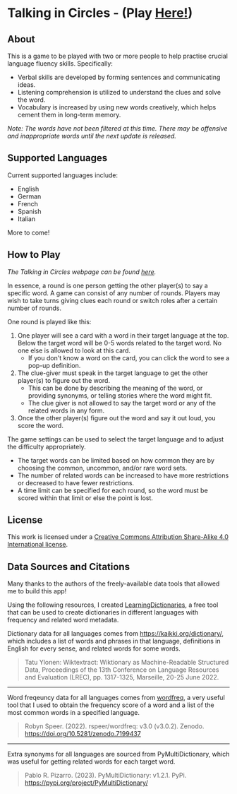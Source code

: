 
# Talking in Circles - (Play [Here!](https://shoshbeer.github.io/talking-circles/))

## About

This is a game to be played with two or more people to help practise crucial language fluency skills. Specifically: 
 - Verbal skills are developed by forming sentences and communicating ideas.
 - Listening comprehension is utilized to understand the clues and solve the word.
 - Vocabulary is increased by using new words creatively, which helps cement them in long-term memory.

*Note: The words have not been filtered at this time. There may be offensive and inappropriate words until the next update is released.*

## Supported Languages

Current supported languages include:
 - English
 - German
 - French
 - Spanish
 - Italian

 More to come!

## How to Play

*The Talking in Circles webpage can be found [here](https://shoshbeer.github.io/talking-circles/).*

In essence, a round is one person getting the other player(s) to say a specific word. A game can consist of any number of rounds. Players may wish to take turns giving clues each round or switch roles after a certain number of rounds. <br>

One round is played like this:

1. One player will see a card with a word in their target language at the top. Below the target word will be 0-5 words related to the target word. No one else is allowed to look at this card.
   - If you don't know a word on the card, you can click the word to see a pop-up definition. 
2. The clue-giver must speak in the target language to get the other player(s) to figure out the word. 
   - This can be done by describing the meaning of the word, or providing synonyms, or telling stories where the word might fit. 
   - The clue giver is not allowed to say the target word or any of the related words in any form.
3. Once the other player(s) figure out the word and say it out loud, you score the word.

The game settings can be used to select the target language and to adjust the difficulty appropriately. 
 - The target words can be limited based on how common they are by choosing the common, uncommon, and/or rare word sets.
 - The number of related words can be increased to have more restrictions or decreased to have fewer restrictions. 
 - A time limit can be specified for each round, so the word must be scored within that limit or else the point is lost.

## License

This work is licensed under a [Creative Commons Attribution Share-Alike 4.0 International license](https://creativecommons.org/licenses/by-sa/4.0/).

## Data Sources and Citations

Many thanks to the authors of the freely-available data tools that allowed me to build this app! 

Using the following resources, I created [LearningDictionaries](https://github.com/ShoshBeer/LearningDictionaries), a free tool that can be used to create dictionaries in different languages with frequency and related word metadata.

Dictionary data for all languages comes from https://kaikki.org/dictionary/, which includes a list of words and phrases in that language, definitions in English for every sense, and related words for some words.

> Tatu Ylonen: Wiktextract: Wiktionary as Machine-Readable Structured Data, Proceedings of the 13th Conference on Language Resources and Evaluation (LREC), pp. 1317-1325, Marseille, 20-25 June 2022.

---

Word freqeuncy data for all languages comes from [wordfreq](https://zenodo.org/record/7199437), a very useful tool that I used to obtain the frequency score of a word and a list of the most common words in a specified language.

> Robyn Speer. (2022). rspeer/wordfreq: v3.0 (v3.0.2). Zenodo. https://doi.org/10.5281/zenodo.7199437

---

Extra synonyms for all languages are sourced from PyMultiDictionary, which was useful for getting related words for each target word.

> Pablo R. Pizarro. (2023). PyMultiDictionary: v1.2.1. PyPi. https://pypi.org/project/PyMultiDictionary/
